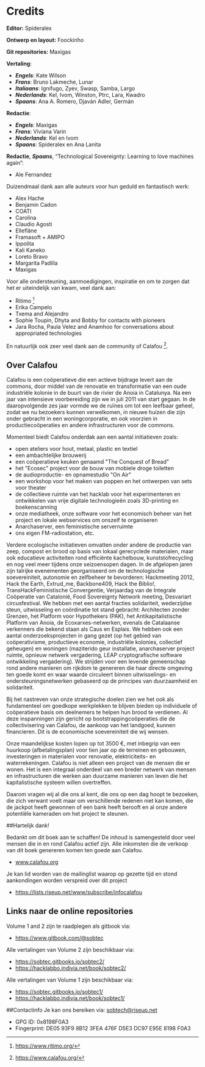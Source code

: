 # Credits

**Editor:** Spideralex

**Ontwerp en layout:** Foockinho

**Git repositories:** Maxigas

**Vertaling**:

 * ***Engels***: Kate Wilson
 * ***Frans***: Bruno Lakmeche, Lunar
 * ***Italiaans***: Ignifugo, Zyev, Swasp, Samba, Largo
 * ***Nederlands***: Kel, Ivom, Winston, Ptrc, Lara, Kwadro
 * ***Spaans***: Ana A. Romero, Djaván Adler, Germán

**Redactie**:

 * ***Engels***: Maxigas
 * ***Frans***: Viviana Varin
 * ***Nederlands***: Kel en Ivom
 * ***Spaans***: Spideralex en Ana Lanita

**Redactie**, ***Spaans***, “Technological Sovereignty: Learning to love machines again”:

 * Ale Fernandez

Duizendmaal dank aan alle auteurs voor hun geduld en fantastisch werk:

 * Alex Hache
 * Benjamin Cadon
 * COATI
 * Carolina
 * Claudio Agosti
 * Elleflâne
 * Framasoft + AMIPO
 * Ippolita
 * Kali Kaneko
 * Loreto Bravo
 * Margarita Padilla
 * Maxigas

Voor alle ondersteuning, aanmoedigingen, inspiratie 
en om te zorgen dat het er uiteindelijk van kwam,
veel dank aan: 

 * Ritimo [^0]
 * Erika Campelo
 * Txema and Alejandro
 * Sophie Toupin, Dhyta and Bobby for contacts with pioneers
 * Jara Rocha, Paula Velez and Anamhoo for conversations about appropriated technologies

En natuurlijk ook zeer veel dank aan de community of Calafou [^1].

## Over Calafou


Calafou is een coöperatieve die een actieve bijdrage levert aan de commons, door middel van de renovatie en transformatie van een oude industriële kolonie in de buurt van de rivier de Anoia in Catalunya.
Na een jaar van intensieve voorbereiding zijn we in juli 2011 van start gegaan.
In de daaropvolgende zes jaar vormde we de ruïnes om tot een leefbaar geheel, zodat we nu bezoekers kunnen verwelkomen, in nieuwe huizen die zijn onder gebracht in een woningcorporatie, en ook voorzien in productiecoöperaties en andere infrastructuren voor de commons.

Momenteel biedt Calafou onderdak aan een aantal initiatieven zoals:

 * open ateliers voor hout, metaal, plastic en textiel
 * een ambachtelijke brouwerij
 * een coöperatieve keuken genaamd "The Conquest of Bread"
 * het "Ecosec" project voor de bouw van mobiele droge toiletten
 * de audioproductie- en opnamestudio "On Air"
 * een workshop voor het maken van poppen en het ontwerpen van sets voor theater
 * de collectieve ruimte van het hacklab voor het experimenteren en ontwikkelen van vrije digitale technologieën zoals 3D-printing en boekenscanning
 * onze mediatheek, onze software voor het economisch beheer van het project en lokale webservices om onszelf te organiseren
 * Anarchaserver, een feministische serverruimte
 * ons eigen FM-radiostation, etc.

Verdere ecologische initiatieven omvatten onder andere de productie van zeep, compost en brood op basis van lokaal gerecyclede materialen, maar ook educatieve activiteiten rond efficiënte kachelbouw, kunststofrecycling en nog veel meer tijdens onze seizoensopen dagen.
In de afgelopen jaren zijn talrijke evenementen georganiseerd om de technologische soevereiniteit, autonomie en zelfbeheer te bevorderen: Hackmeeting 2012, Hack the Earth, Extrud_me, Backbone409, Hack the Biblio!, TransHackFeministische Convergentie, Verjaardag van de Integrale Coöperatie van Catalonië, Food Sovereignty Network meeting, Desvariart circusfestival.
We hebben met een aantal fracties solidariteit, wederzijdse steun, uitwisseling en coördinatie tot stand gebracht: Architecten zonder Grenzen, het Platform voor Hypothekers (PAK), het Antikapitalistische Platform van Anoia, de Ecoxarxes-netwerken, evenals de Catalaanse verkenners die bekend staan als Caus en Esplais.
We hebben ook een aantal onderzoeksprojecten in gang gezet (op het gebied van coöperativisme, productieve economie, industriële kolonies, collectief geheugen) en woningen (maziterido geur installatie, anarchaserver project ruimte, opnieuw netwerk vergadering, LEAP cryptografische software ontwikkeling vergadering).
We strijden voor een levende gemeenschap rond andere manieren om rijkdom te genereren die haar directe omgeving ten goede komt en waar waarde circuleert binnen uitwisselings- en ondersteuningsnetwerken gebaseerd op de principes van duurzaamheid en solidariteit.

Bij het nastreven van onze strategische doelen zien we het ook als fundamenteel om goedkope werkplekken te blijven bieden op individuele of coöperatieve basis om deelnemers te helpen hun brood te verdienen. Al deze inspanningen zijn gericht op bootstrappingcoöperaties die de collectivisering van Calafou, de aankoop van het landgoed, kunnen financieren. Dit is de economische soevereiniteit die wij wensen.

Onze maandelijkse kosten lopen op tot 3500 €, met inbegrip van een huurkoop (afbetalingsplan) voor tien jaar op de terreinen en gebouwen, investeringen in materialen voor renovatie, elektriciteits- en waterrekeningen. Calafou is niet alleen een project van de mensen die er wonen. Het is een integraal onderdeel van een breder netwerk van mensen en infrastructuren die werken aan duurzame manieren van leven die het kapitalistische systeem willen overtreffen.

Daarom vragen wij al die ons al kent, die ons op een dag hoopt te bezoeken, die zich verwant voelt maar om verschillende redenen niet kan komen, die de jackpot heeft gewonnen of een bank heeft berooft en al onze andere potentiële kameraden om het project te steunen.


##Hartelijk dank!

Bedankt om dit boek aan te schaffen! De inhoud is samengesteld door veel mensen die in en rond Calafou actief zijn. Alle inkomsten die de verkoop van dit boek genereren komen ten goede aan Calafou.

 * www.calafou.org

Je kan lid worden van de mailinglist waarop op gezette tijd en stond aankondingen worden verspreid over dit project

 * https://lists.riseup.net/www/subscribe/infocalafou


## Links naar de online repositories

Volume 1 and 2 zijn te raadplegen als gitbook via:

* https://www.gitbook.com/@sobtec

Alle vertalingen van Volume 2 zijn beschikbaar via:

* https://sobtec.gitbooks.io/sobtec2/
* https://hacklabbo.indivia.net/book/sobtec2/

Alle vertalingen van Volume 1 zijn beschikbaar via:

* https://sobtec.gitbooks.io/sobtec1/
* https://hacklabbo.indivia.net/book/sobtec1/

##Contactinfo
Je kan ons bereiken via: sobtech@riseup.net

* GPG ID: 0x8198F0A3
* Fingerprint: DE05 93F9 8B12 3FEA 476F D5E3 DC97 E95E 8198 F0A3

[^0]: https://www.ritimo.org/

[^1]: https://www.calafou.org/
